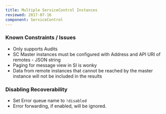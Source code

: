 ```yaml
---
title: Multiple ServiceControl Instances
reviewed: 2017-07-16
component: ServiceControl
---
```


### Known Constraints / Issues

- Only supports Audits
- SC Master instances must be configured with Address and API URI of remotes - JSON string
- Paging for message view in SI is wonky
- Data from remote instances that cannot be reached by the master instance will not be included in the results

### Disabling Recoverability

- Set Error queue name to `!disabled`
- Error forwarding, if enabled, will be ignored.
